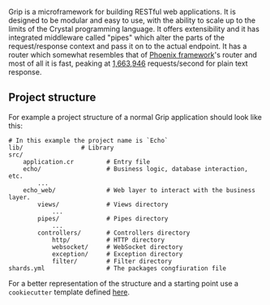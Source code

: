 Grip is a microframework for building RESTful web applications. It is designed to be modular and easy to use, with the ability to scale up to the limits of the Crystal programming language. It offers extensibility and it has integrated middleware called "pipes" which alter the parts of the request/response context and pass it on to the actual endpoint. It has a router which somewhat resembles that of [Phoenix framework](https://github.com/phoenixframework/phoenix)'s router and most of all it is fast, peaking at [1,663,946](https://www.techempower.com/benchmarks/#section=data-r19&hw=ph&test=json&l=zdk8an-1r) requests/second for plain text response.

## Project structure

For example a project structure of a normal Grip application should look like this:

```
# In this example the project name is `Echo`
lib/                # Library
src/
    application.cr         # Entry file
    echo/                  # Business logic, database interaction, etc.
        ...
    echo_web/              # Web layer to interact with the business layer.
        views/             # Views directory
            ...
        pipes/             # Pipes directory
            ...
        controllers/       # Controllers directory
            http/          # HTTP directory
            websocket/     # WebSocket directory
            exception/     # Exception directory
            filter/        # Filter directory
shards.yml                 # The packages congfiuration file
```

For a better representation of the structure and a starting point use a `cookiecutter` template defined [here](https://github.com/grip-framework/cookiecutter-grip-api).
